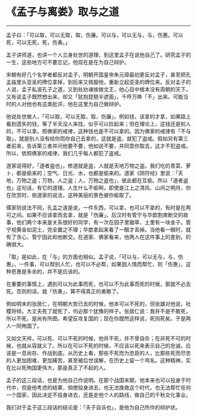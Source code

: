 # 《孟子与离娄》取与之道

------

孟子曰：「可以取，可以无取，取，伤廉。可以与，可以无与，与，伤惠。可以死，可以无死，死，伤勇。」

孟子讲师道，也讲一个人立身处世的道理，到这里孟子在说他自己了。研究孟子的一生，这些地方可不要忘记，他现在是在为自己辩护。

宋朝有好几个名学者都反对孟子，明朝开国皇帝朱元璋最初更反对孟子，甚至把孔孟庙里头亚圣的牌位拿掉，到后来又佩服他，重新立起亚圣的牌位来。反对孟子的人说，孟子私淑孔子之道，又到处劝诸侯做文王，他心目中根本没有周朝的天下。又有说孟子既然想出来，却又「犹抱琵琶半遮面」，千呼万唤「不」出来。可能当时的人对他也有这类批评，他在这里为自己做辩护。

他说处世做人，「可以取，可以无取，取，伤廉」。例如钱，该拿的才拿，如果路上看到遗失的钱，等了半天没人来找，似乎可以捡起来；但在理论上，这钱还是别人的，不可以拿。照佛家的戒律，这种钱也是不可以拿的。因为佛家的戒律有「不与取」，就是别人没有给你而你自己去拿的，这就是盗，就犯了盗戒。假如另有第三者前来，告诉第三者并问他要不要，他如说不要，并同意你取去，这才不犯盗戒。所以，依照佛家的戒律，我们几乎每人都犯了盗戒。

道家说得好，「道者盗也」，修道就是盗，人就是天地万物之盗。我们吃的青菜、萝卜，都是偷来的；空气、日光、水，也都是偷来的。道家《阴符经》里说：「天地，万物之盗；万物，人之盗；人，万物之盗也」，彼此都在互偷。所以「道者盗也」这句话，有它的道理。人生什么不偷啊，即使是江上之清风、山间之明月，你在欣赏时，依道家的说法，这种美丽的景色被你偷取了。

儒家则说法不同，孔孟之道是说，一件东西，可以拿，也可以不拿的，有时是在两可之间。如果不应该拿而去拿，就是「伤廉」。后汉时有管宁与华歆割席断交的故事，他们两个本来是关系很好的同学，有一次在园子里锄草，土里有一块金子。管宁视黄金如泥土，完全置之不理；华歆拿起来看了一眼才丢掉。当他看一眼时，就有了贪心，管宁因此和他断交。在道家、佛家看来，他两人在这件事上的差别，的确很大。

「取」是如此，在「与」的方面也相似。孟子说，「可以与，可以无与，与，伤惠」，一件事，可以帮别人忙，也可以不必帮，如果因人情而帮忙，则「伤惠」，这种恩惠是多余的，并不是应该的。

在重要的事情上，遇到可以为此事而死，也可以不为此事而死的时候，那就不必去死。否则的话，就「伤勇」，算不得真正的勇敢了。

例如明末的张居仁，在明朝大势已去的时候，他本可以不死的，但张雄对他说，社稷将倾，大丈夫死了就死了，何必那个犹豫的样子。张居仁说：我并不是不敢死，所以不死，是尚有所图，希望反攻复国的；现在你既然这样说，死则死矣。于是两人一同殉国了。

又如文天祥，可以死、可以不死的时候，他并不死，并不曾自杀；在非死不可的时候，也就从容就义了。所以在可以不死的时候，不应该以死来表示自己的忠诚，应该是一息尚存、作战到底。从历史上看，那些不死而为忠臣的人，比那些死而尽忠的人更加困难，更加痛苦，甚至被后世误解，在历史上留一个骂名。这种精神，实在比以死殉国更伟大，那是真正了不起的人。

孟子的这三段话，也是为他自己作说明。在那个战国末期，他本来也可以投身于时代中，但是他考虑的结果，倘使投身进去，也无法挽救这个时代，也无法帮忙任何一个国家，因此决定不投身进去，还是走他个人的路线，做自己的千秋文化事业。

我们对于孟子这三段话的结论是：「夫子自诉也」，是他为自己所作的辩护状。

